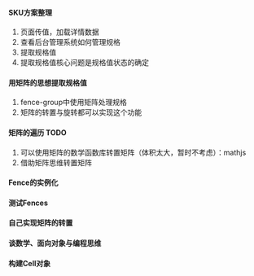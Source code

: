 #### SKU方案整理

1. 页面传值，加载详情数据
2. 查看后台管理系统如何管理规格
3. 提取规格值
4. 提取规格值核心问题是规格值状态的确定

#### 用矩阵的思想提取规格值

1. fence-group中使用矩阵处理规格
2. 矩阵的转置与旋转都可以实现这个功能

#### 矩阵的遍历  TODO

1. 可以使用矩阵的数学函数库转置矩阵（体积太大，暂时不考虑）：mathjs
2. 借助矩阵思维转置矩阵

#### Fence的实例化

#### 测试Fences

#### 自己实现矩阵的转置

#### 谈数学、面向对象与编程思维

#### 构建Cell对象